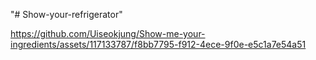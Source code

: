 "# Show-your-refrigerator" 


https://github.com/Uiseokjung/Show-me-your-ingredients/assets/117133787/f8bb7795-f912-4ece-9f0e-e5c1a7e54a51

